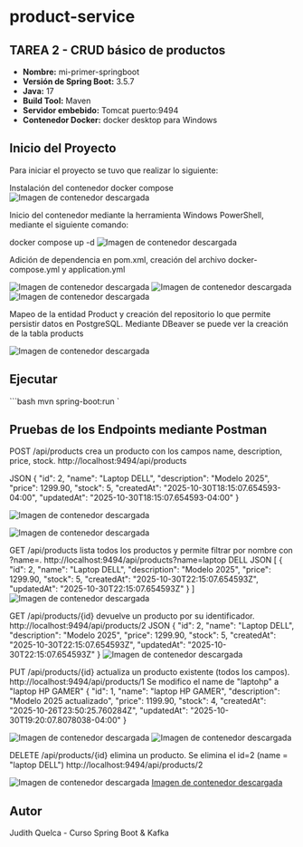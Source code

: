 # product-service

## TAREA 2 - CRUD básico de productos

- **Nombre:** mi-primer-springboot
- **Versión de Spring Boot:** 3.5.7
- **Java:** 17
- **Build Tool:** Maven
- **Servidor embebido:** Tomcat puerto:9494
- **Contenedor Docker:** docker desktop para Windows


## Inicio del Proyecto

Para iniciar el proyecto se tuvo que realizar lo siguiente:

Instalación del contenedor docker compose
![Imagen de contenedor descargada](screenshot/Docker-Desktop.png)

Inicio del contenedor mediante la herramienta Windows PowerShell, mediante el siguiente comando:

docker compose up -d
![Imagen de contenedor descargada](screenshot/Inicio-Docker.png)

Adición de dependencia en pom.xml, creación del archivo docker-compose.yml y application.yml

![Imagen de contenedor descargada](screenshot/pomxml.png)
![Imagen de contenedor descargada](screenshot/dockeryml.png)
![Imagen de contenedor descargada](screenshot/aplicationyml.png)	

Mapeo de la entidad Product y creación del repositorio lo que permite persistir datos en PostgreSQL. Mediante DBeaver se puede ver la creación de la tabla products

![Imagen de contenedor descargada](screenshot/Mapeo-product.png)

## Ejecutar

\```bash
mvn spring-boot:run
\`

## Pruebas de los Endpoints mediante Postman

POST /api/products crea un producto con los campos name, description, price, stock.
http://localhost:9494/api/products

JSON
{
    "id": 2,
    "name": "Laptop DELL",
    "description": "Modelo 2025",
    "price": 1299.90,
    "stock": 5,
    "createdAt": "2025-10-30T18:15:07.654593-04:00",
    "updatedAt": "2025-10-30T18:15:07.654593-04:00"
}

![Imagen de contenedor descargada](screenshot/POST-Crear-producto.png)

![Imagen de contenedor descargada](screenshot/Select-products.png)

GET /api/products lista todos los productos y permite filtrar por nombre con ?name=.
http://localhost:9494/api/products?name=laptop DELL
JSON
[
    {
        "id": 2,
        "name": "Laptop DELL",
        "description": "Modelo 2025",
        "price": 1299.90,
        "stock": 5,
        "createdAt": "2025-10-30T22:15:07.654593Z",
        "updatedAt": "2025-10-30T22:15:07.654593Z"
    }
]
![Imagen de contenedor descargada](screenshot/GET-Listar-products-name.png)

GET /api/products/{id} devuelve un producto por su identificador.
http://localhost:9494/api/products/2
JSON
{
    "id": 2,
    "name": "Laptop DELL",
    "description": "Modelo 2025",
    "price": 1299.90,
    "stock": 5,
    "createdAt": "2025-10-30T22:15:07.654593Z",
    "updatedAt": "2025-10-30T22:15:07.654593Z"
}
![Imagen de contenedor descargada](screenshot/GET-Obtener-producto-por-id.png)

	
PUT /api/products/{id} actualiza un producto existente (todos los campos).
http://localhost:9494/api/products/1
Se modifico el name de "laptohp" a "laptop HP GAMER"
{
    "id": 1,
    "name": "laptop HP GAMER",
    "description": "Modelo 2025 actualizado",
    "price": 1199.90,
    "stock": 4,
    "createdAt": "2025-10-26T23:50:25.760284Z",
    "updatedAt": "2025-10-30T19:20:07.8078038-04:00"
}


![Imagen de contenedor descargada](screenshot/PUT-Actualizar-Producto-ID=1.png)
![Imagen de contenedor descargada](screenshot/VERIFICA-UPDATE.png)


DELETE /api/products/{id} elimina un producto.
Se elimina el id=2 (name = "laptop DELL")
http://localhost:9494/api/products/2



![Imagen de contenedor descargada](screenshot/DELETE-Eliminar-Producto.png)
[Imagen de contenedor descargada](screenshot/VERIFICA-DELETE.png)

								

## Autor
Judith Quelca - Curso Spring Boot & Kafka